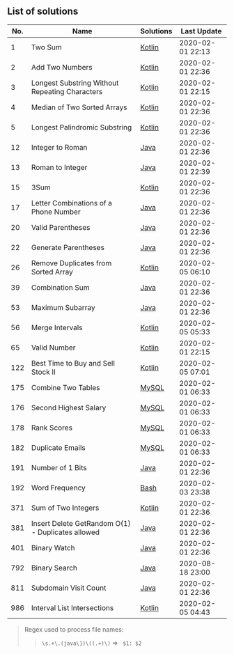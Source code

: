 ## List of solutions

<!-- table of solutions -->
| No. |                        Name                       |       Solutions       |   Last Update    |
|-----|---------------------------------------------------|-----------------------|------------------|
| 1   | Two Sum                                           | [Kotlin][#1 kotlin]   | 2020-02-01 22:13 |
| 2   | Add Two Numbers                                   | [Kotlin][#2 kotlin]   | 2020-02-01 22:36 |
| 3   | Longest Substring Without Repeating Characters    | [Kotlin][#3 kotlin]   | 2020-02-01 22:15 |
| 4   | Median of Two Sorted Arrays                       | [Kotlin][#4 kotlin]   | 2020-02-01 22:36 |
| 5   | Longest Palindromic Substring                     | [Kotlin][#5 kotlin]   | 2020-02-01 22:36 |
| 12  | Integer to Roman                                  | [Java][#12 java]      | 2020-02-01 22:36 |
| 13  | Roman to Integer                                  | [Java][#13 java]      | 2020-02-01 22:39 |
| 15  | 3Sum                                              | [Kotlin][#15 kotlin]  | 2020-02-01 22:36 |
| 17  | Letter Combinations of a Phone Number             | [Java][#17 java]      | 2020-02-01 22:36 |
| 20  | Valid Parentheses                                 | [Java][#20 java]      | 2020-02-01 22:36 |
| 22  | Generate Parentheses                              | [Java][#22 java]      | 2020-02-01 22:36 |
| 26  | Remove Duplicates from Sorted Array               | [Kotlin][#26 kotlin]  | 2020-02-05 06:10 |
| 39  | Combination Sum                                   | [Java][#39 java]      | 2020-02-01 22:36 |
| 53  | Maximum Subarray                                  | [Java][#53 java]      | 2020-02-01 22:36 |
| 56  | Merge Intervals                                   | [Kotlin][#56 kotlin]  | 2020-02-05 05:33 |
| 65  | Valid Number                                      | [Kotlin][#65 kotlin]  | 2020-02-01 22:15 |
| 122 | Best Time to Buy and Sell Stock II                | [Kotlin][#122 kotlin] | 2020-02-05 07:01 |
| 175 | Combine Two Tables                                | [MySQL][#175 mysql]   | 2020-02-01 06:33 |
| 176 | Second Highest Salary                             | [MySQL][#176 mysql]   | 2020-02-01 06:33 |
| 178 | Rank Scores                                       | [MySQL][#178 mysql]   | 2020-02-01 06:33 |
| 182 | Duplicate Emails                                  | [MySQL][#182 mysql]   | 2020-02-01 06:33 |
| 191 | Number of 1 Bits                                  | [Java][#191 java]     | 2020-02-01 22:36 |
| 192 | Word Frequency                                    | [Bash][#192 bash]     | 2020-02-03 23:38 |
| 371 | Sum of Two Integers                               | [Kotlin][#371 kotlin] | 2020-02-01 22:36 |
| 381 | Insert Delete GetRandom O(1) - Duplicates allowed | [Java][#381 java]     | 2020-02-01 22:36 |
| 401 | Binary Watch                                      | [Java][#401 java]     | 2020-02-01 22:36 |
| 792 | Binary Search                                     | [Java][#792 java]     | 2020-08-18 23:00 |
| 811 | Subdomain Visit Count                             | [Java][#811 java]     | 2020-02-01 22:36 |
| 986 | Interval List Intersections                       | [Kotlin][#986 kotlin] | 2020-02-05 04:43 |

[#1 kotlin]: src/main/kotlin/%231%20Two%20Sum.kt
[#2 kotlin]: src/main/kotlin/%232%20Add%20Two%20Numbers.kt
[#3 kotlin]: src/main/kotlin/%233%20Longest%20Substring%20Without%20Repeating%20Characters.kt
[#4 kotlin]: src/main/kotlin/%234%20Median%20of%20Two%20Sorted%20Arrays.kt
[#5 kotlin]: src/main/kotlin/%235%20Longest%20Palindromic%20Substring.kt
[#15 kotlin]: src/main/kotlin/%2315%203Sum.kt
[#26 kotlin]: src/main/kotlin/%2326%20Remove%20Duplicates%20from%20Sorted%20Array.kt
[#56 kotlin]: src/main/kotlin/%2356%20Merge%20Intervals.kt
[#65 kotlin]: src/main/kotlin/%2365%20Valid%20Number.kt
[#122 kotlin]: src/main/kotlin/%23122%20Best%20Time%20to%20Buy%20and%20Sell%20Stock%20II.kt
[#371 kotlin]: src/main/kotlin/%23371%20Sum%20of%20Two%20Integers.kt
[#986 kotlin]: src/main/kotlin/%23986%20Interval%20List%20Intersections.kt
[#12 java]: src/main/java/%2312%20Integer%20to%20Roman.java
[#13 java]: src/main/java/%2313%20Roman%20to%20Integer%20.java
[#17 java]: src/main/java/%2317%20Letter%20Combinations%20of%20a%20Phone%20Number.java
[#20 java]: src/main/java/%2320%20Valid%20Parentheses.java
[#22 java]: src/main/java/%2322%20Generate%20Parentheses.java
[#39 java]: src/main/java/%2339%20Combination%20Sum.java
[#53 java]: src/main/java/%2353%20Maximum%20Subarray.java
[#191 java]: src/main/java/%23191%20Number%20of%201%20Bits.java
[#381 java]: src/main/java/%23381%20Insert%20Delete%20GetRandom%20O%281%29%20-%20Duplicates%20allowed.java
[#401 java]: src/main/java/%23401%20Binary%20Watch.java
[#792 java]: src/main/java/%23792%20Binary%20Search.java
[#811 java]: src/main/java/%23811%20Subdomain%20Visit%20Count.java
[#175 mysql]: src/main/mysql/%23175%20Combine%20Two%20Tables.sql
[#176 mysql]: src/main/mysql/%23176%20Second%20Highest%20Salary.sql
[#178 mysql]: src/main/mysql/%23178%20Rank%20Scores.sql
[#182 mysql]: src/main/mysql/%23182%20Duplicate%20Emails.sql
[#192 bash]: src/main/bash/%23192%20Word%20Frequency.sh
<!-- end of table of solutions -->


> Regex used to process file names:
> > `\s.+\.(java\])\((.+)\)` => ` $1: $2`

